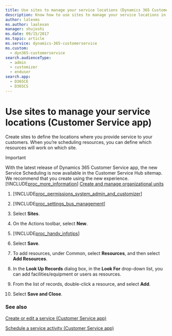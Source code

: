 ```yaml
---
title: Use sites to manage your service locations (Dynamics 365 Customer Service) | MicrosoftDocs
description: Know how to use sites to manage your service locations in Dynamics 365 Customer Service
author: lalexms
ms.author: laalexan
manager: shujoshi
ms.date: 09/15/2017
ms.topic: article
ms.service: dynamics-365-customerservice
ms.custom: 
  - dyn365-customerservice
search.audienceType: 
  - admin
  - customizer
  - enduser
search.app: 
  - D365CE
  - D365CS
---
```


# Use sites to manage your service locations (Customer Service app)

Create sites to define the locations where you provide service to your customers. When you’re scheduling resources, you can define which resources will work on which site.

> [!IMPORTANT]
> With the latest release of Dynamics 365 Customer Service app, the new Service Scheduling is now available in the Customer Service Hub sitemap. We recommend that you create using the new experience. [!INCLUDE[proc_more_information](../includes/proc-more-information.md)] [Create and manage organizational units](create-org-units-cs-scheduling.md)
  
1. [!INCLUDE[proc_permissions_system_admin_and_customizer](../includes/proc-permissions-system-admin-and-customizer.md)]  
  
2. [!INCLUDE[proc_settings_bus_management](../includes/proc-settings-bus-management.md)]  
  
3.  Select **Sites**.  
  
4.  On the Actions toolbar, select **New**.  
  
5. [!INCLUDE[proc_handy_infotips](../includes/proc-handy-infotips.md)]  
  
6.  Select **Save**.  
  
7.  To add resources, under Common, select **Resources**, and then select **Add Resources**.  
  
8.  In the **Look Up Records** dialog box, in the **Look For** drop-down list, you can add facilities/equipment or users as resources.  
  
9. From the list of records, double-click a resource, and select **Add**.  
  
10. Select **Save and Close**.  



  
### See also  
[Create or edit a service (Customer Service app)](create-edit-service-cs-app.md)  </br>

[Schedule a service activity (Customer Service app)](schedule-service-activity-cs-app.md)
 

 

